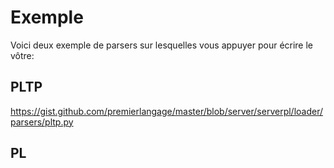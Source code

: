 # Exemple

Voici deux exemple de parsers sur lesquelles vous appuyer pour écrire le vôtre:

## PLTP

https://gist.github.com/premierlangage/master/blob/server/serverpl/loader/parsers/pltp.py


## PL
<script src="https://gist.github.com/qcoumes/d36aebc918a143bb0153cbe37448d062.js"></script>
